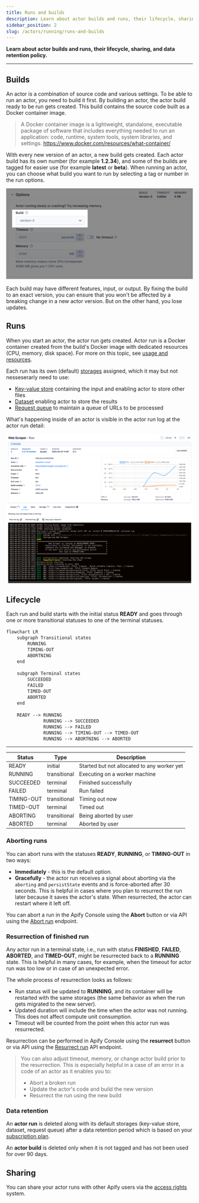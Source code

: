 ```yaml
---
title: Runs and builds
description: Learn about actor builds and runs, their lifecycle, sharing, and data retention policy.
sidebar_position: 2
slug: /actors/running/runs-and-builds
---
```


**Learn about actor builds and runs, their lifecycle, sharing, and data retention policy.**

---

## Builds

An actor is a combination of source code and various settings. To be able to run an actor, you need to build it first. By building an actor, the actor build ready to be run gets created. This build contains the source code built as a Docker container image.

> A Docker container image is a lightweight, standalone, executable package of software that includes everything needed to run an application: code, runtime, system tools, system libraries, and settings.
> <https://www.docker.com/resources/what-container/>

With every new version of an actor, a new build gets created. Each actor build has its own number (for example <strong>1.2.34</strong>), and some of the builds are tagged for easier use (for example <strong>latest</strong> or <strong>beta</strong>). When running an actor, you can choose what build you want to run by selecting a tag or number in the run options.

![Actor run options](./images/runs_and_builds/actor-run-options.png)

Each build may have different features, input, or output. By fixing the build to an exact version, you can ensure that you won't be affected by a breaking change in a new actor version. But on the other hand, you lose updates.

## Runs

When you start an actor, the actor run gets created. Actor run is a Docker container created from the build's Docker image with dedicated resources (CPU, memory, disk space). For more on this topic, see [usage and resources](./usage_and_resources.md).

Each run has its own (default) [storages](../../storage) assigned, which it may but not nesseserarly need to use:

- [Key-value store](../../storage/key-value-store) containing the input and enabling actor to store other files
- [Dataset](../../storage/dataset) enabling actor to store the results
- [Request queue](../../storage/request-queue) to maintain a queue of URLs to be processed

What's happening inside of an actor is visible in the actor run log at the actor run detail:

![Actor run](./images/runs_and_builds/actor-run-detail.png)

## Lifecycle

Each run and build starts with the initial status **READY** and goes through one or more transitional statuses to one of the terminal statuses.


```mermaid
flowchart LR
    subgraph Transitional states
        RUNNING
        TIMING-OUT
        ABORTNING
    end

    subgraph Terminal states
        SUCCEEDED
        FAILED
        TIMED-OUT
        ABORTED
    end

    READY --> RUNNING
              RUNNING --> SUCCEEDED
              RUNNING --> FAILED
              RUNNING --> TIMING-OUT --> TIMED-OUT
              RUNNING --> ABORTNING --> ABORTED
```

---

| Status     | Type         | Description                                 |
|------------|--------------|---------------------------------------------|
| READY      | initial      | Started but not allocated to any worker yet |
| RUNNING    | transitional | Executing on a worker machine               |
| SUCCEEDED  | terminal     | Finished successfully                       |
| FAILED     | terminal     | Run failed                                  |
| TIMING-OUT | transitional | Timing out now                              |
| TIMED-OUT  | terminal     | Timed out                                   |
| ABORTING   | transitional | Being aborted by user                       |
| ABORTED    | terminal     | Aborted by user                             |


### Aborting runs

You can abort runs with the statuses **READY**, **RUNNING**, or **TIMING-OUT** in two ways:

- **Immediately** - this is the default option.
- **Gracefully** - the actor run receives a signal about aborting via the `aborting` and `persistState` events and is force-aborted after 30 seconds. This is helpful in cases where you plan to resurrect the run later because it saves the actor's state. When resurrected, the actor can restart where it left off.

You can abort a run in the Apify Console using the **Abort** button or via API using the [Abort run](/api/v2#/reference/actor-runs/abort-run/abort-run) endpoint.

### Resurrection of finished run

Any actor run in a terminal state, i.e., run with status **FINISHED**, **FAILED**, **ABORTED**, and **TIMED-OUT**, might be resurrected back to a **RUNNING** state. This is helpful in many cases, for example, when the timeout for actor run was too low or in case of an unexpected error.

The whole process of resurrection looks as follows:

- Run status will be updated to **RUNNING**, and its container will be restarted with the same storages (the same behavior as when the run gets migrated to the new server).
- Updated duration will include the time when the actor was not running. This does not affect compute unit consumption.
- Timeout will be counted from the point when this actor run was resurrected.

Resurrection can be performed in Apify Console using the **resurrect** button or via API using the [Resurrect run](/api/v2#/reference/actors/resurrect-run) API endpoint.

> You can also adjust timeout, memory, or change actor build prior to the resurrection. This is especially helpful in a case of an error in a code of an actor as it enables you to:
>
> - Abort a broken run
> - Update the actor's code and build the new version
> - Resurrect the run using the new build

### Data retention

An **actor run** is deleted along with its default storages (key-value store, dataset, request queue) after a data retention period which is based on your [subscription plan](https://apify.com/pricing).

An **actor build** is deleted only when it is not tagged and has not been used for over 90 days.

## Sharing

You can share your actor runs with other Apify users via the [access rights](../../access_rights/index.md) system.

